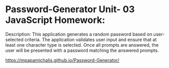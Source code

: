 # Password-Generator Unit- 03 JavaScript Homework:
Description:
This application generates a random password based on user-selected criteria. The application validates user input and ensure that at least one character type is selected. Once all prompts are answered, the user will be presented with a password matching the answered prompts.


https://mpapamichalis.github.io/Password-Generator/
